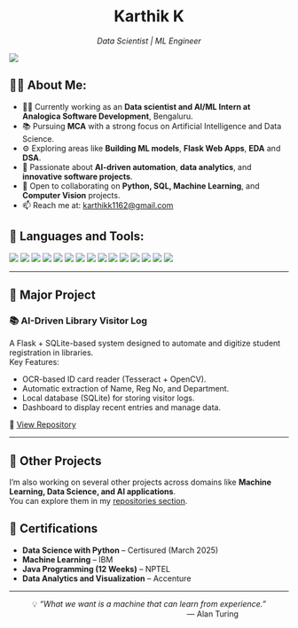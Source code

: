 <h1 align="center">Karthik K</h1>

<p align="center">
  <em>Data Scientist | ML Engineer</em>
</p>

<!-- Badges / Quick Links -->
<p align="left">
  <a href="https://www.linkedin.com/in/karthik-k-a55468276/" target="_blank">
    <img src="https://img.shields.io/badge/LinkedIn-Karthik K-blue?style=for-the-badge&logo=linkedin" />
  </a>
  
</p>

## 🙋‍♂️ About Me:

- 🧑‍💻 Currently working as an **Data scientist and AI/ML Intern at Analogica Software Development**, Bengaluru.
- 📚 Pursuing **MCA** with a strong focus on Artificial Intelligence and Data Science.
- ⚙️ Exploring areas like **Building ML models**, **Flask Web Apps**, **EDA** and **DSA**.
- 🧠 Passionate about **AI-driven automation**, **data analytics**, and **innovative software projects**.
- 🤝 Open to collaborating on **Python, SQL, Machine Learning**, and **Computer Vision** projects.
- 📫 Reach me at: [karthikk1162@gmail.com](mailto:karthikk1162@gmail.com)

## 🚀 Languages and Tools:

<p align="left">
  <!-- Programming Languages -->
  <img src="https://skillicons.dev/icons?i=python,cpp,java,javascript" />
  
  <!-- Web Development -->
  <img src="https://skillicons.dev/icons?i=html,css,flask,django,fastapi" />

  <!-- Databases -->
  <img src="https://skillicons.dev/icons?i=mysql,sqlite" />

  <!-- Cloud & Deployment -->
  <img src="https://skillicons.dev/icons?i=aws,azure,gcp,docker" />

  <!-- Tools -->
  <img src="https://skillicons.dev/icons?i=git,github,vscode,postman" />

  <!-- ML & Data Science -->
  <img src="https://img.shields.io/badge/Pandas-150458.svg?&style=for-the-badge&logo=pandas&logoColor=white" />
  <img src="https://img.shields.io/badge/NumPy-013243.svg?&style=for-the-badge&logo=numpy&logoColor=white" />
  <img src="https://img.shields.io/badge/Matplotlib-003366.svg?&style=for-the-badge&logo=plotly&logoColor=white" />
  <img src="https://img.shields.io/badge/Seaborn-2E4C6D.svg?&style=for-the-badge&logoColor=white" />
  <img src="https://img.shields.io/badge/scikit--learn-F7931E.svg?&style=for-the-badge&logo=scikit-learn&logoColor=white" />
  <img src="https://img.shields.io/badge/TensorFlow-FF6F00.svg?&style=for-the-badge&logo=tensorflow&logoColor=white" />
  <img src="https://img.shields.io/badge/PyTorch-EE4C2C.svg?&style=for-the-badge&logo=pytorch&logoColor=white" />
  <img src="https://img.shields.io/badge/OpenCV-5C3EE8.svg?&style=for-the-badge&logo=opencv&logoColor=white" />
  <img src="https://img.shields.io/badge/Jupyter-F37626.svg?&style=for-the-badge&logo=jupyter&logoColor=white" />
  <img src="https://img.shields.io/badge/Keras-D00000.svg?&style=for-the-badge&logo=keras&logoColor=white" />

  </p>
  
  ---

## 🚀 Major Project  

### 📚 AI-Driven Library Visitor Log  
A Flask + SQLite-based system designed to automate and digitize student registration in libraries.  
Key Features:  
- OCR-based ID card reader (Tesseract + OpenCV).  
- Automatic extraction of Name, Reg No, and Department.  
- Local database (SQLite) for storing visitor logs.  
- Dashboard to display recent entries and manage data.  

🔗 [View Repository](https://github.com/karthik-k11/AI-Driven-Library-Visitor-Log)  

---

## 📂 Other Projects  
I’m also working on several other projects across domains like **Machine Learning, Data Science, and AI applications**.  
You can explore them in my [repositories section](https://github.com/karthik-k11?tab=repositories).  

## 📜 Certifications  

- **Data Science with Python** – Certisured (March 2025)  
- **Machine Learning** – IBM  
- **Java Programming (12 Weeks)** – NPTEL  
- **Data Analytics and Visualization** – Accenture

 ---

<div align="center">
  💡 <i>“What we want is a machine that can learn from experience.”</i>
  <br>
  <span style="display: block; text-align: right; margin-right: 18%;">— Alan Turing</span>
</div>





